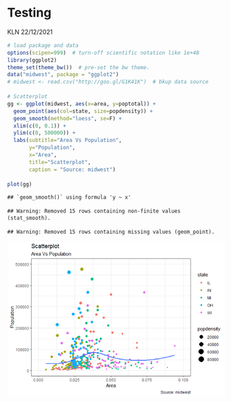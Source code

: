 Testing
================
KLN
22/12/2021

``` r
# load package and data
options(scipen=999)  # turn-off scientific notation like 1e+48
library(ggplot2)
theme_set(theme_bw())  # pre-set the bw theme.
data("midwest", package = "ggplot2")
# midwest <- read.csv("http://goo.gl/G1K41K")  # bkup data source

# Scatterplot
gg <- ggplot(midwest, aes(x=area, y=poptotal)) + 
  geom_point(aes(col=state, size=popdensity)) + 
  geom_smooth(method="loess", se=F) + 
  xlim(c(0, 0.1)) + 
  ylim(c(0, 500000)) + 
  labs(subtitle="Area Vs Population", 
       y="Population", 
       x="Area", 
       title="Scatterplot", 
       caption = "Source: midwest")

plot(gg)
```

    ## `geom_smooth()` using formula 'y ~ x'

    ## Warning: Removed 15 rows containing non-finite values (stat_smooth).

    ## Warning: Removed 15 rows containing missing values (geom_point).

![](Testing_files/figure-gfm/unnamed-chunk-1-1.png)<!-- -->
